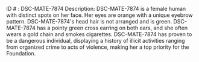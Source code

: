ID # : DSC-MATE-7874
Description: DSC-MATE-7874 is a female human with distinct spots on her face. Her eyes are orange with a unique eyebrow pattern. DSC-MATE-7874's head hair is not arranged and is green. DSC-MATE-7874 has a pointy green cross earring on both ears, and she often wears a gold chain and smokes cigarettes. DSC-MATE-7874 has proven to be a dangerous individual, displaying a history of illicit activities ranging from organized crime to acts of violence, making her a top priority for the Foundation.